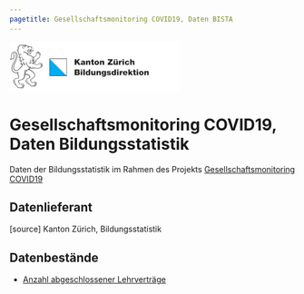```yaml
---
pagetitle: Gesellschaftsmonitoring COVID19, Daten BISTA
---
```


![](https://github.com/bildungsmonitoringZH/bildungsmonitoringZH.github.io/raw/master/assets/ktzh_bi_logo_de-300x88.jpg)

# Gesellschaftsmonitoring COVID19, Daten Bildungsstatistik

Daten der Bildungsstatistik im Rahmen des Projekts [Gesellschaftsmonitoring COVID19](https://statistikzh.github.io/covid19monitoring/)

## Datenlieferant

[source] Kanton Zürich, Bildungsstatistik

## Datenbestände

* [Anzahl abgeschlossener Lehrverträge](https://pub.bista.zh.ch/de/zahlen-und-fakten/andere/lehrvertraege/)
